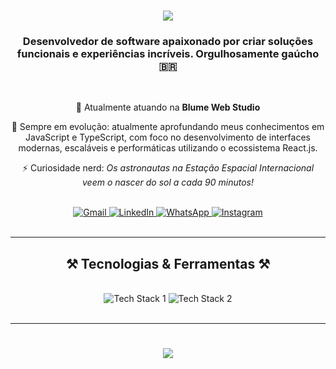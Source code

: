<h1 align="center">
  <img src="https://readme-typing-svg.herokuapp.com/?font=Righteous&size=35&center=true&vCenter=true&width=500&height=70&duration=4000&color=00FFAA&lines=Olá!+👋;+Eu+sou+o+Anderson+Benedetti!" />
</h1>

<h3 align="center">
  Desenvolvedor de software apaixonado por criar soluções funcionais e experiências incríveis.  
  Orgulhosamente gaúcho 🇧🇷
</h3>

<br/>

<div align="center">
  
 🔭 Atualmente atuando na <strong>Blume Web Studio</strong>  
  
🌱 Sempre em evolução: atualmente aprofundando meus conhecimentos em JavaScript e TypeScript, com foco no desenvolvimento de interfaces modernas, escaláveis e performáticas utilizando o ecossistema React.js.
  
 ⚡ Curiosidade nerd: <em>Os astronautas na Estação Espacial Internacional veem o nascer do sol a cada 90 minutos!</em>  

</div>

<br/>

<div align="center">
  <a href="mailto:andersonjcbenedetti@gmail.com">
    <img src="https://img.shields.io/badge/Gmail-1f1f1f?style=for-the-badge&logo=gmail&logoColor=EA4335" alt="Gmail" />
  </a>
  <a href="https://www.linkedin.com/in/dev-anderson-benedetti/" target="_blank">
    <img src="https://img.shields.io/badge/LinkedIn-1f1f1f?style=for-the-badge&logo=linkedin&logoColor=0A66C2" alt="LinkedIn" />
  </a>
  <a href="https://wa.me/5551997042710?text=Ol%C3%A1%21+Cheguei+aqui+atrav%C3%A9s+do+seu+GitHub." target="_blank">
    <img src="https://img.shields.io/badge/WhatsApp-1f1f1f?style=for-the-badge&logo=whatsapp&logoColor=25D366" alt="WhatsApp" />
  </a>
  <a href="https://www.instagram.com/bene.dev/" target="_blank">
    <img src="https://img.shields.io/badge/Instagram-1f1f1f?style=for-the-badge&logo=instagram&logoColor=E4405F" alt="Instagram" />
  </a>
</div>

<br/>
<hr/>

<h2 align="center">⚒️ Tecnologias & Ferramentas ⚒️</h2>

<br/>

<div align="center">
  <img src="https://skillicons.dev/icons?i=react,vue,html,css,sass,tailwind,vscode,github,figma,git,wordpress" alt="Tech Stack 1" />
  <img src="https://skillicons.dev/icons?i=javascript,typescript,firebase,netlify,mysql" alt="Tech Stack 2" />
</div>

<br/>
<hr/>

<h1 align="center">
  <img src="https://readme-typing-svg.herokuapp.com/?font=Righteous&size=35&center=true&vCenter=true&width=500&height=70&duration=4000&color=00FFAA&lines=Obrigado+pela+atenção!" />
</h1>
